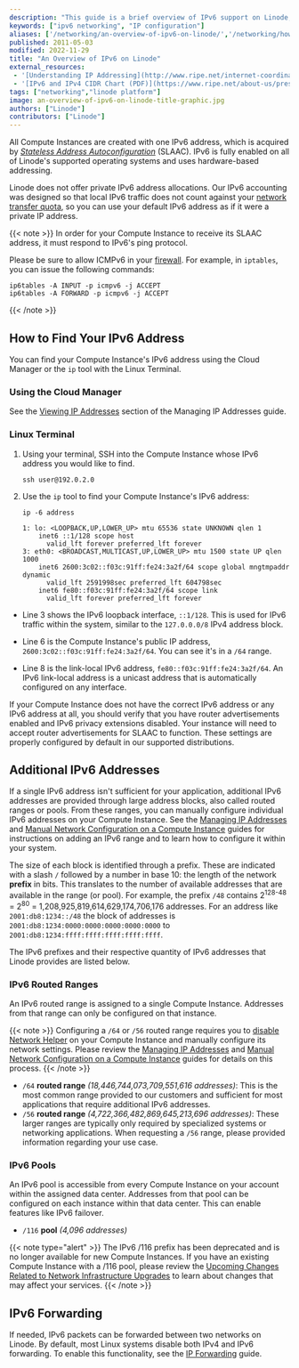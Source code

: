 ```yaml
---
description: "This guide is a brief overview of IPv6 support on Linode, including how to find your IPv6 address, requesting additional IPs, and managing IPs via the Cloud Manager."
keywords: ["ipv6 networking", "IP configuration"]
aliases: ['/networking/an-overview-of-ipv6-on-linode/','/networking/how-to-enable-native-ipv6-on-linux/','/networking/native-ipv6-networking/','/networking/linode-network/an-overview-of-ipv6-on-linode/','/guides/an-overview-of-ipv6-on-linode/']
published: 2011-05-03
modified: 2022-11-29
title: "An Overview of IPv6 on Linode"
external_resources:
 - '[Understanding IP Addressing](http://www.ripe.net/internet-coordination/press-centre/understanding-ip-addressing)'
 - '[IPv6 and IPv4 CIDR Chart (PDF)](https://www.ripe.net/about-us/press-centre/ipv6-chart_2015.pdf)'
tags: ["networking","linode platform"]
image: an-overview-of-ipv6-on-linode-title-graphic.jpg
authors: ["Linode"]
contributors: ["Linode"]
---
```


All Compute Instances are created with one IPv6 address, which is acquired by [*Stateless Address Autoconfiguration*](https://en.wikipedia.org/wiki/IPv6#Stateless_address_autoconfiguration_(SLAAC)) (SLAAC). IPv6 is fully enabled on all of Linode's supported operating systems and uses hardware-based addressing.

Linode does not offer private IPv6 address allocations. Our IPv6 accounting was designed so that local IPv6 traffic does not count against your [network transfer quota](/docs/products/platform/get-started/guides/network-transfer/), so you can use your default IPv6 address as if it were a private IP address.

{{< note >}}
In order for your Compute Instance to receive its SLAAC address, it must respond to IPv6's ping protocol.

Please be sure to allow ICMPv6 in your [firewall](/docs/products/compute/compute-instances/guides/set-up-and-secure/#configure-a-firewall). For example, in `iptables`, you can issue the following commands:

```command
ip6tables -A INPUT -p icmpv6 -j ACCEPT
ip6tables -A FORWARD -p icmpv6 -j ACCEPT
```
{{< /note >}}

## How to Find Your IPv6 Address

You can find your Compute Instance's IPv6 address using the Cloud Manager or the `ip` tool with the Linux Terminal.

### Using the Cloud Manager

See the [Viewing IP Addresses](/docs/products/compute/compute-instances/guides/manage-ip-addresses/#viewing-ip-addresses) section of the Managing IP Addresses guide.

### Linux Terminal

1. Using your terminal, SSH into the Compute Instance whose IPv6 address you would like to find.

    ```command
    ssh user@192.0.2.0
    ```

1. Use the `ip` tool to find your Compute Instance's IPv6 address:

    ```command
    ip -6 address
    ```

    ```output
    1: lo: <LOOPBACK,UP,LOWER_UP> mtu 65536 state UNKNOWN qlen 1
        inet6 ::1/128 scope host
          valid_lft forever preferred_lft forever
    3: eth0: <BROADCAST,MULTICAST,UP,LOWER_UP> mtu 1500 state UP qlen 1000
        inet6 2600:3c02::f03c:91ff:fe24:3a2f/64 scope global mngtmpaddr dynamic
          valid_lft 2591998sec preferred_lft 604798sec
        inet6 fe80::f03c:91ff:fe24:3a2f/64 scope link
          valid_lft forever preferred_lft forever
    ```

-  Line 3 shows the IPv6 loopback interface, `::1/128`. This is used for IPv6 traffic within the system, similar to the `127.0.0.0/8` IPv4 address block.

-  Line 6 is the Compute Instance's public IP address, `2600:3c02::f03c:91ff:fe24:3a2f/64`. You can see it's in a `/64` range.

-  Line 8 is the link-local IPv6 address, `fe80::f03c:91ff:fe24:3a2f/64`. An IPv6 link-local address is a unicast address that is automatically configured on any interface.

If your Compute Instance does not have the correct IPv6 address or any IPv6 address at all, you should verify that you have router advertisements enabled and IPv6 privacy extensions disabled. Your instance will need to accept router advertisements for SLAAC to function. These settings are properly configured by default in our supported distributions.

## Additional IPv6 Addresses

If a single IPv6 address isn't sufficient for your application, additional IPv6 addresses are provided through large address blocks, also called routed ranges or pools. From these ranges, you can manually configure individual IPv6 addresses on your Compute Instance. See the [Managing IP Addresses](/docs/products/compute/compute-instances/guides/manage-ip-addresses/#adding-an-ip-address) and [Manual Network Configuration on a Compute Instance](/docs/products/compute/compute-instances/guides/manual-network-configuration/) guides for instructions on adding an IPv6 range and to learn how to configure it within your system.

The size of each block is identified through a prefix. These are indicated with a slash `/` followed by a number in base 10: the length of the network **prefix** in bits. This translates to the number of available addresses that are available in the range (or pool). For example, the prefix `/48` contains 2<sup>128-48</sup> = 2<sup>80</sup> = 1,208,925,819,614,629,174,706,176 addresses. For an address like `2001:db8:1234::/48` the block of addresses is `2001:db8:1234:0000:0000:0000:0000:0000` to `2001:db8:1234:ffff:ffff:ffff:ffff:ffff`.

The IPv6 prefixes and their respective quantity of IPv6 addresses that Linode provides are listed below.

### IPv6 Routed Ranges

An IPv6 routed range is assigned to a single Compute Instance. Addresses from that range can only be configured on that instance.

{{< note >}}
Configuring a `/64` or `/56` routed range requires you to [disable Network Helper](/docs/products/compute/compute-instances/guides/network-helper/#enable-or-disable-network-helper) on your Compute Instance and manually configure its network settings. Please review the [Managing IP Addresses](/docs/products/compute/compute-instances/guides/manage-ip-addresses/#adding-an-ip-address) and [Manual Network Configuration on a Compute Instance](/docs/products/compute/compute-instances/guides/manual-network-configuration/) guides for details on this process.
{{< /note >}}

- `/64` **routed range** *(18,446,744,073,709,551,616 addresses)*: This is the most common range provided to our customers and sufficient for most applications that require additional IPv6 addresses.
- `/56` **routed range** *(4,722,366,482,869,645,213,696 addresses)*: These larger ranges are typically only required by specialized systems or networking applications. When requesting a `/56` range, please provided information regarding your use case.

### IPv6 Pools

An IPv6 pool is accessible from every Compute Instance on your account within the assigned data center. Addresses from that pool can be configured on each instance within that data center. This can enable features like IPv6 failover.

- `/116` **pool** *(4,096 addresses)*

{{< note type="alert" >}}
The IPv6 /116 prefix has been deprecated and is no longer available for new Compute Instances. If you have an existing Compute Instance with a /116 pool, please review the [Upcoming Changes Related to Network Infrastructure Upgrades](/docs/products/compute/compute-instances/guides/network-infrastructure-upgrades/) to learn about changes that may affect your services.
{{< /note >}}

## IPv6 Forwarding

If needed, IPv6 packets can be forwarded between two networks on Linode. By default, most Linux systems disable both IPv4 and IPv6 forwarding. To enable this functionality, see the [IP Forwarding](/docs/guides/linux-router-and-ip-forwarding/) guide.